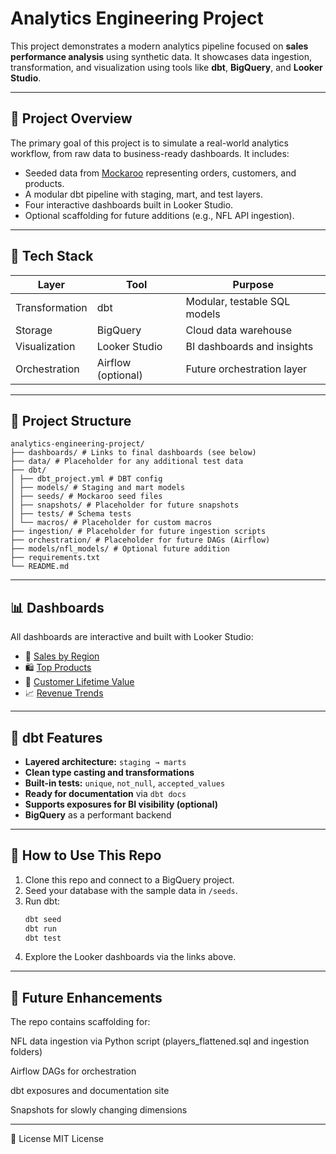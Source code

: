 # Analytics Engineering Project

This project demonstrates a modern analytics pipeline focused on **sales performance analysis** using synthetic data. It showcases data ingestion, transformation, and visualization using tools like **dbt**, **BigQuery**, and **Looker Studio**.

---

## 🚀 Project Overview

The primary goal of this project is to simulate a real-world analytics workflow, from raw data to business-ready dashboards. It includes:

- Seeded data from [Mockaroo](https://mockaroo.com/) representing orders, customers, and products.
- A modular dbt pipeline with staging, mart, and test layers.
- Four interactive dashboards built in Looker Studio.
- Optional scaffolding for future additions (e.g., NFL API ingestion).

---

## 🧱 Tech Stack

| Layer        | Tool               | Purpose                             |
|--------------|--------------------|-------------------------------------|
| Transformation | dbt              | Modular, testable SQL models        |
| Storage      | BigQuery           | Cloud data warehouse                 |
| Visualization| Looker Studio      | BI dashboards and insights          |
| Orchestration| Airflow (optional) | Future orchestration layer          |

---

## 📁 Project Structure

```
analytics-engineering-project/
├── dashboards/ # Links to final dashboards (see below)
├── data/ # Placeholder for any additional test data
├── dbt/
│ ├── dbt_project.yml # DBT config
│ ├── models/ # Staging and mart models
│ ├── seeds/ # Mockaroo seed files
│ ├── snapshots/ # Placeholder for future snapshots
│ ├── tests/ # Schema tests
│ └── macros/ # Placeholder for custom macros
├── ingestion/ # Placeholder for future ingestion scripts
├── orchestration/ # Placeholder for future DAGs (Airflow)
├── models/nfl_models/ # Optional future addition
├── requirements.txt
└── README.md
```


---

## 📊 Dashboards

All dashboards are interactive and built with Looker Studio:

- 📍 [Sales by Region](https://lookerstudio.google.com/s/smFV5AAQiu0)
- 🛍️ [Top Products](https://lookerstudio.google.com/s/ppd2UBm7Rus)
- 👤 [Customer Lifetime Value](https://lookerstudio.google.com/s/hA7EA8bp_UQ)
- 📈 [Revenue Trends](https://lookerstudio.google.com/s/r7AqNyIFVGw)

---

## 🧪 dbt Features

- **Layered architecture:** `staging → marts`
- **Clean type casting and transformations**
- **Built-in tests:** `unique`, `not_null`, `accepted_values`
- **Ready for documentation** via `dbt docs`
- **Supports exposures for BI visibility (optional)**
- **BigQuery** as a performant backend

---

## 🧠 How to Use This Repo

1. Clone this repo and connect to a BigQuery project.
2. Seed your database with the sample data in `/seeds`.
3. Run dbt:
   ```bash
   dbt seed
   dbt run
   dbt test
4. Explore the Looker dashboards via the links above.

---

## 🧱 Future Enhancements
The repo contains scaffolding for:

NFL data ingestion via Python script (players_flattened.sql and ingestion folders)

Airflow DAGs for orchestration

dbt exposures and documentation site

Snapshots for slowly changing dimensions

---

📜 License
MIT License


